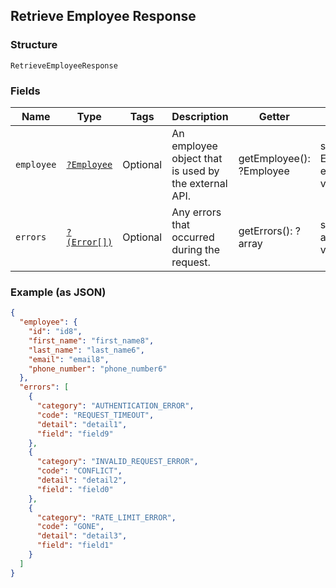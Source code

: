 ## Retrieve Employee Response

### Structure

`RetrieveEmployeeResponse`

### Fields

| Name | Type | Tags | Description | Getter | Setter |
|  --- | --- | --- | --- | --- | --- |
| `employee` | [`?Employee`](/doc/models/employee.md) | Optional | An employee object that is used by the external API. | getEmployee(): ?Employee | setEmployee(?Employee employee): void |
| `errors` | [`?(Error[])`](/doc/models/error.md) | Optional | Any errors that occurred during the request. | getErrors(): ?array | setErrors(?array errors): void |

### Example (as JSON)

```json
{
  "employee": {
    "id": "id8",
    "first_name": "first_name8",
    "last_name": "last_name6",
    "email": "email8",
    "phone_number": "phone_number6"
  },
  "errors": [
    {
      "category": "AUTHENTICATION_ERROR",
      "code": "REQUEST_TIMEOUT",
      "detail": "detail1",
      "field": "field9"
    },
    {
      "category": "INVALID_REQUEST_ERROR",
      "code": "CONFLICT",
      "detail": "detail2",
      "field": "field0"
    },
    {
      "category": "RATE_LIMIT_ERROR",
      "code": "GONE",
      "detail": "detail3",
      "field": "field1"
    }
  ]
}
```

